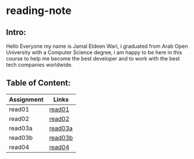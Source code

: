 # reading-note
## Intro:
Hello Everyone my name is Jamal Eldeen Wari, i graduated from Arab Open University with a Computer Science degree, i am happy to be here in this course to help me become the best developer and to work with the best tech companies worldwide.

## Table of Content:
| Assignment      | Links |
| ----------- | ----------- |
| read01      | [read01](read01.md)       |
| read02   | [read02](read02.md)        |
| read03a   | [read03a](read03a.md)        |
| read03b   | [read03b](read03b.md)        |
| read04   | [read04](read04.md)        |






